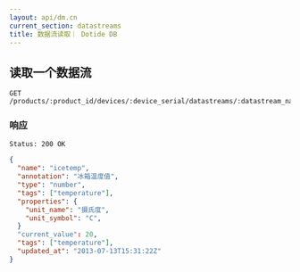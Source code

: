 ```yaml
---
layout: api/dm.cn
current_section: datastreams
title: 数据流读取｜ Dotide DB
---
```


## 读取一个数据流

    GET /products/:product_id/devices/:device_serial/datastreams/:datastream_name

### 响应

    Status: 200 OK

```json
{
  "name": "icetemp",
  "annotation": "冰箱温度值",
  "type": "number",
  "tags": ["temperature"],
  "properties": {
    "unit_name": "摄氏度",
    "unit_symbol": "C",
  }
  "current_value": 20,
  "tags": ["temperature"],
  "updated_at": "2013-07-13T15:31:22Z"
}
```
